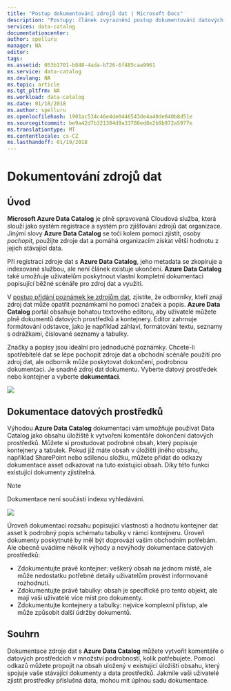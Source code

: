 ```yaml
---
title: "Postup dokumentování zdrojů dat | Microsoft Docs"
description: "Postupy: článek zvýraznění postup dokumentování datových prostředcích v Azure Data Catalog."
services: data-catalog
documentationcenter: 
author: spelluru
manager: NA
editor: 
tags: 
ms.assetid: 053b1701-b848-4ada-b726-6f485caa9961
ms.service: data-catalog
ms.devlang: NA
ms.topic: article
ms.tgt_pltfrm: NA
ms.workload: data-catalog
ms.date: 01/18/2018
ms.author: spelluru
ms.openlocfilehash: 1901ac534c46e4de0446543de4a40de040b8d51e
ms.sourcegitcommit: be9a42d7b321304d9a33786ed8e2b9b972a5977e
ms.translationtype: MT
ms.contentlocale: cs-CZ
ms.lasthandoff: 01/19/2018
---
```

# <a name="document-data-sources"></a>Dokumentování zdrojů dat
## <a name="introduction"></a>Úvod
**Microsoft Azure Data Catalog** je plně spravovaná Cloudová služba, která slouží jako systém registrace a systém pro zjišťování zdrojů dat organizace. Jinými slovy **Azure Data Catalog** se točí kolem pomoci zjistit, osoby *pochopit*, použijte zdroje dat a pomáhá organizacím získat větší hodnotu z jejich stávající data.

Při registraci zdroje dat s **Azure Data Catalog**, jeho metadata se zkopíruje a indexované službou, ale není článek existuje ukončení. **Azure Data Catalog** také umožňuje uživatelům poskytnout vlastní kompletní dokumentaci popisující běžné scénáře pro zdroj dat a využití.

V [postup přidání poznámek ke zdrojům dat](data-catalog-how-to-annotate.md), zjistíte, že odborníky, kteří znají zdroj dat může opatřit poznámkami ho pomocí značek a popis. **Azure Data Catalog** portál obsahuje bohatou textového editoru, aby uživatelé můžete plně dokumentů datových prostředků a kontejnery. Editor zahrnuje formátování odstavce, jako je například záhlaví, formátování textu, seznamy s odrážkami, číslované seznamy a tabulky.

Značky a popisy jsou ideální pro jednoduché poznámky. Chcete-li spotřebitelé dat se lépe pochopit zdroje dat a obchodní scénáře použití pro zdroj dat, ale odborník může poskytovat dokončení, podrobnou dokumentaci. Je snadné zdroj dat dokumentu. Vyberte datový prostředek nebo kontejner a vyberte **dokumentaci**.

![](media/data-catalog-documentation/data-catalog-documentation.png)

## <a name="documenting-data-assets"></a>Dokumentace datových prostředků
Výhodou **Azure Data Catalog** dokumentaci vám umožňuje používat Data Catalog jako obsahu úložiště k vytvoření komentáře dokončení datových prostředků. Můžete si prostudovat podrobné obsah, který popisuje kontejnery a tabulek. Pokud již máte obsah v úložišti jiného obsahu, například SharePoint nebo sdílenou složku, můžete přidat do odkazy dokumentace asset odkazovat na tuto existující obsah. Díky této funkci existující dokumenty zjistitelná.

> [!NOTE]
> Dokumentace není součástí indexu vyhledávání.
>
>

![](media/data-catalog-documentation/data-catalog-documentation2.png)

Úroveň dokumentaci rozsahu popisující vlastnosti a hodnotu kontejner dat asset k podrobný popis schématu tabulky v rámci kontejneru. Úroveň dokumenty poskytnuté by měl být doprovází vašim obchodním potřebám. Ale obecně uvádíme několik výhody a nevýhody dokumentace datových prostředků:

* Zdokumentujte právě kontejner: veškerý obsah na jednom místě, ale může nedostatku potřebné detaily uživatelům provést informované rozhodnutí.
* Zdokumentujte právě tabulky: obsah je specifické pro tento objekt, ale mají vaši uživatelé více míst pro dokumenty.
* Zdokumentujte kontejnery a tabulky: nejvíce komplexní přístup, ale může způsobit další údržby dokumentů.

## <a name="summary"></a>Souhrn
Dokumentace zdroje dat s **Azure Data Catalog** můžete vytvořit komentáře o datových prostředcích v množství podrobností, kolik potřebujete.  Pomocí odkazů můžete propojit na obsah uložený v existující úložišti obsahu, který spojuje vaše stávající dokumenty a data prostředků. Jakmile vaši uživatelé zjistit prostředky příslušná data, mohou mít úplnou sadu dokumentace.
